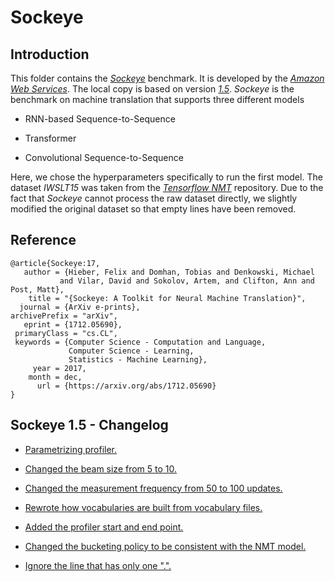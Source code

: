 # Sockeye

## Introduction

This folder contains the [_Sockeye_](https://github.com/awslabs/sockeye) benchmark.
It is developed by the [_Amazon Web Services_](https://aws.amazon.com/).
The local copy is based on version [_1.5_](https://github.com/awslabs/sockeye/tree/1.5).
_Sockeye_ is the benchmark on machine translation that supports three different models

* RNN-based Sequence-to-Sequence

* Transformer

* Convolutional Sequence-to-Sequence

Here, we chose the hyperparameters specifically to run the first model. 
The dataset _IWSLT15_ was taken from the [_Tensorflow NMT_](https://github.com/tensorflow/nmt/tree/tf-1.2) repository.
Due to the fact that _Sockeye_ cannot process the raw dataset directly, 
we slightly modified the original dataset so that empty lines have been removed.

## Reference

```
@article{Sockeye:17,
   author = {Hieber, Felix and Domhan, Tobias and Denkowski, Michael
           and Vilar, David and Sokolov, Artem, and Clifton, Ann and Post, Matt},
    title = "{Sockeye: A Toolkit for Neural Machine Translation}",
  journal = {ArXiv e-prints},
archivePrefix = "arXiv",
   eprint = {1712.05690},
 primaryClass = "cs.CL",
 keywords = {Computer Science - Computation and Language,
             Computer Science - Learning,
             Statistics - Machine Learning},
     year = 2017,
    month = dec,
      url = {https://arxiv.org/abs/1712.05690}
}
```

## Sockeye 1.5 - Changelog

* [Parametrizing profiler.](./source/sockeye-1.5/sockeye/arguments.py#L568)

* [Changed the beam size from 5 to 10.](./source/sockeye-1.5/sockeye/constants.py#L133)

* [Changed the measurement frequency from 50 to 100 updates.](./source/sockeye-1.5/sockeye/constants.py#L119)

* [Rewrote how vocabularies are built from vocabulary files.](./source/sockeye-1.5/sockeye/train.py#L56)

* [Added the profiler start and end point.](./source/sockeye-1.5/sockeye/training.py#L301)

* [Changed the bucketing policy to be consistent with the NMT model.](./source/sockeye-1.5/sockeye/data_io.py#L67)

* [Ignore the line that has only one ".".](./source/sockeye-1.5/sockeye/data_io.py#L245)
